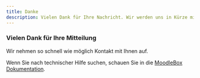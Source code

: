 ```yaml
---
title: Danke
description: Vielen Dank für Ihre Nachricht. Wir werden uns in Kürze mit Ihnen in Verbindung setzen
---
```


### Vielen Dank für Ihre Mitteilung

Wir nehmen so schnell wie möglich Kontakt mit Ihnen auf.

Wenn Sie nach technischer Hilfe suchen, schauen Sie in die [MoodleBox Dokumentation][1].

 [1]: /de/help
